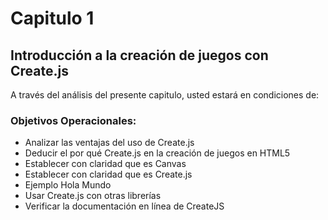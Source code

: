 # Capitulo 1


## Introducción a la creación de juegos con Create.js


A través del análisis del presente capitulo, usted estará en condiciones de:


### Objetivos Operacionales:

* Analizar las ventajas del uso de Create.js
* Deducir el por qué Create.js en la creación de juegos en HTML5
* Establecer con claridad que es Canvas
* Establecer con claridad que es Create.js
* Ejemplo Hola Mundo
* Usar Create.js con otras librerías
* Verificar la documentación en línea de CreateJS